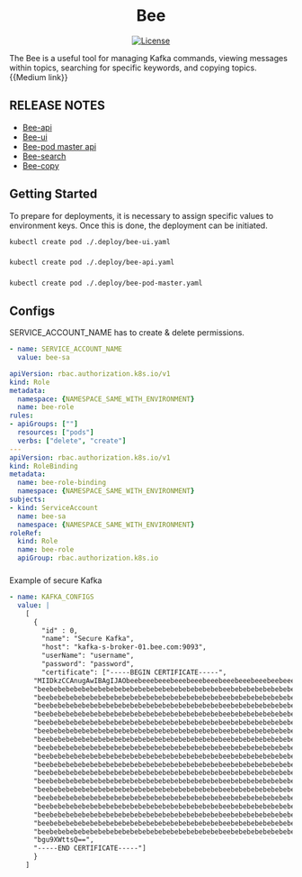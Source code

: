 <h1 align="center">Bee</h1>

<p align="center">
  <a href="https://github.com/ferditatlisu/bee/blob/main/LICENSE">
    <img src="https://img.shields.io/badge/License-MIT-yellow.svg" alt="License" />
  </a>
</p>

The Bee is a useful tool for managing Kafka commands, viewing messages within topics, searching for specific keywords, and copying topics.
{{Medium link}}

## RELEASE NOTES
* [Bee-api](https://github.com/ferditatlisu/bee-api/blob/main/README.md)
* [Bee-ui](https://github.com/ferditatlisu/bee-ui/blob/main/README.md)
* [Bee-pod master api](https://github.com/ferditatlisu/bee-pod-master/blob/main/README.md)
* [Bee-search](https://github.com/ferditatlisu/bee-search/blob/main/README.md)
* [Bee-copy](https://github.com/ferditatlisu/bee-copy/blob/main/README.md)

## Getting Started

To prepare for deployments, it is necessary to assign specific values to environment keys. Once this is done, the deployment can be initiated.

    kubectl create pod ./.deploy/bee-ui.yaml

###

    kubectl create pod ./.deploy/bee-api.yaml

###

    kubectl create pod ./.deploy/bee-pod-master.yaml

###

## Configs

SERVICE_ACCOUNT_NAME has to create & delete permissions.

```yaml
- name: SERVICE_ACCOUNT_NAME
  value: bee-sa
```

```yaml
apiVersion: rbac.authorization.k8s.io/v1
kind: Role
metadata:
  namespace: {NAMESPACE_SAME_WITH_ENVIRONMENT}
  name: bee-role
rules:
- apiGroups: [""]
  resources: ["pods"]
  verbs: ["delete", "create"]
---
apiVersion: rbac.authorization.k8s.io/v1
kind: RoleBinding
metadata:
  name: bee-role-binding
  namespace: {NAMESPACE_SAME_WITH_ENVIRONMENT}
subjects:
- kind: ServiceAccount
  name: bee-sa
  namespace: {NAMESPACE_SAME_WITH_ENVIRONMENT}
roleRef:
  kind: Role
  name: bee-role 
  apiGroup: rbac.authorization.k8s.io

```

###

Example of secure Kafka

```yaml
- name: KAFKA_CONFIGS
  value: |
    [
      {
        "id" : 0,
        "name": "Secure Kafka",
        "host": "kafka-s-broker-01.bee.com:9093",
        "userName": "username",
        "password": "password",
        "certificate": ["-----BEGIN CERTIFICATE-----",
      "MIIDkzCCAnugAwIBAgIJAObeebeeebeeebeeebeeebeeebeeebeeebeeebeebeee",
      "beebebebebebebebebebebebebebebebebebebebebebebeebebebebebebebebe",
      "beebebebebebebebebebebebebebebebebebebebebebebeebebebebebebebebe",
      "beebebebebebebebebebebebebebebebebebebebebebebeebebebebebebebebe",
      "beebebebebebebebebebebebebebebebebebebebebebebeebebebebebebebebe",
      "beebebebebebebebebebebebebebebebebebebebebebebeebebebebebebebebe",
      "beebebebebebebebebebebebebebebebebebebebebebebeebebebebebebebebe",
      "beebebebebebebebebebebebebebebebebebebebebebebeebebebebebebebebe",
      "beebebebebebebebebebebebebebebebebebebebebebebeebebebebebebebebe",
      "beebebebebebebebebebebebebebebebebebebebebebebeebebebebebebebebe",
      "beebebebebebebebebebebebebebebebebebebebebebebeebebebebebebebebe",
      "beebebebebebebebebebebebebebebebebebebebebebebeebebebebebebebebe",
      "beebebebebebebebebebebebebebebebebebebebebebebeebebebebebebebebe",
      "beebebebebebebebebebebebebebebebebebebebebebebeebebebebebebebebe",
      "beebebebebebebebebebebebebebebebebebebebebebebeebebebebebebebebe",
      "beebebebebebebebebebebebebebebebebebebebebebebeebebebebebebebebe",
      "beebebebebebebebebebebebebebebebebebebebebebebeebebebebebebebebe",
      "beebebebebebebebebebebebebebebebebebebebebebebeebebebebebebebebe",
      "beebebebebebebebebebebebebebebebebebebebebebebeebebebebebebebebe",
      "bgu9XWttsQ==",
      "-----END CERTIFICATE-----"]
      }
    ]
```
